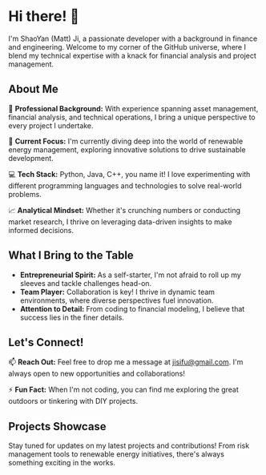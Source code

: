 # Hi there! 👋

I'm ShaoYan (Matt) Ji, a passionate developer with a background in finance and engineering. Welcome to my corner of the GitHub universe, where I blend my technical expertise with a knack for financial analysis and project management.

## About Me

🌟 **Professional Background:** With experience spanning asset management, financial analysis, and technical operations, I bring a unique perspective to every project I undertake.

🔭 **Current Focus:** I'm currently diving deep into the world of renewable energy management, exploring innovative solutions to drive sustainable development.

💻 **Tech Stack:** Python, Java, C++, you name it! I love experimenting with different programming languages and technologies to solve real-world problems.

📈 **Analytical Mindset:** Whether it's crunching numbers or conducting market research, I thrive on leveraging data-driven insights to make informed decisions.

## What I Bring to the Table

- **Entrepreneurial Spirit:** As a self-starter, I'm not afraid to roll up my sleeves and tackle challenges head-on.
- **Team Player:** Collaboration is key! I thrive in dynamic team environments, where diverse perspectives fuel innovation.
- **Attention to Detail:** From coding to financial modeling, I believe that success lies in the finer details.

## Let's Connect!

📫 **Reach Out:** Feel free to drop me a message at jisifu@gmail.com. I'm always open to new opportunities and collaborations!

⚡ **Fun Fact:** When I'm not coding, you can find me exploring the great outdoors or tinkering with DIY projects.

## Projects Showcase

Stay tuned for updates on my latest projects and contributions! From risk management tools to renewable energy initiatives, there's always something exciting in the works.
